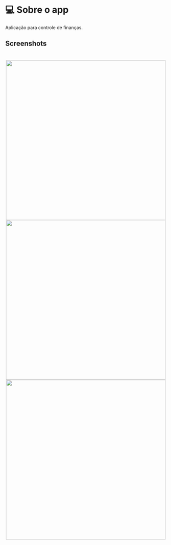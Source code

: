 # 💻 Sobre o app

Aplicação para controle de finanças.

## Screenshots

<h1 align="center">
    <img height=500 src="https://user-images.githubusercontent.com/76229106/142909022-84bd2ee6-1c99-44f5-8fb2-2e1e1604209b.png">
    <img height=500 src="https://user-images.githubusercontent.com/76229106/142909049-bf3e1d2b-9163-4285-891e-fdcc7bb51fb0.png">
    <img height=500 src="https://user-images.githubusercontent.com/76229106/142909071-9ebfd489-d67e-4a8d-84e6-b5871983ddae.png">
</h1>
